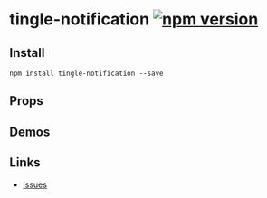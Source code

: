 # tingle-notification [![npm version](https://badge.fury.io/js/tingle-notification.svg)](http://badge.fury.io/js/tingle-notification)


## Install

```
npm install tingle-notification --save
```

## Props


## Demos

## Links

- [Issues](http://github.com/tinglejs/tingle-notification/issues)
